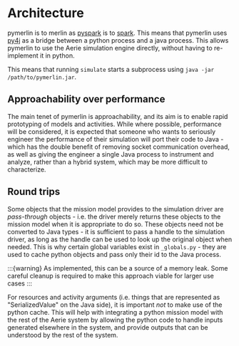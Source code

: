 # Architecture

pymerlin is to merlin as [pyspark](https://spark.apache.org/docs/latest/api/python/index.html) is to [spark](https://spark.apache.org/).
This means that pymerlin uses [py4j](https://www.py4j.org/) as a bridge
between a python process and a java process. This allows pymerlin to use the Aerie simulation engine directly, without
having to re-implement it in python.

This means that running `simulate` starts a subprocess using `java -jar /path/to/pymerlin.jar`.

## Approachability over performance

The main tenet of pymerlin is approachability, and its aim is to enable rapid prototyping of models and activities.
While where possible, performance will be considered, it is expected that someone who wants to seriously engineer the
performance of their simulation will port their code to Java - which has the double benefit of removing socket
communication overhead, as well as giving the engineer a single Java process to instrument and analyze, rather than a
hybrid system, which may be more difficult to characterize.

## Round trips
Some objects that the mission model provides to the simulation driver are _pass-through_ objects - i.e. the driver
merely returns these objects to the mission model when it is appropriate to do so. These objects need not be converted
to Java types - it is sufficient to pass a handle to the simulation driver, as long as the handle can be used to look
up the original object when needed. This is why certain global variables exist in `_globals.py` - they are used to cache
python objects and pass only their id to the Java process.

:::{warning}
As implemented, this can be a source of a memory leak. Some careful cleanup is required to make this approach viable
for larger use cases 
:::

For resources and activity arguments (i.e. things that are represented as "SerializedValue" on the Java side), it is
important _not_ to make use of the python cache. This will help with integrating a python mission model with the rest
of the Aerie system by allowing the python code to handle inputs generated elsewhere in the system, and provide outputs
that can be understood by the rest of the system.